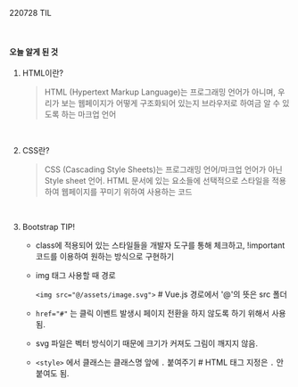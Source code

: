 220728 TIL

<br/>

#### 오늘 알게 된 것

1. HTML이란?

   > HTML (Hypertext Markup Language)는 프로그래밍 언어가 아니며, 우리가 보는 웹페이지가 어떻게 구조화되어 있는지 브라우저로 하여금 알 수 있도록 하는 마크업 언어

<br/>

2. CSS란?

   > CSS (Cascading Style Sheets)는 프로그래밍 언어/마크업 언어가 아닌 Style sheet 언어. HTML 문서에 있는 요소들에 선택적으로 스타일을 적용하여 웹페이지를 꾸미기 위하여 사용하는 코드

<br/>

3. Bootstrap TIP!

   - class에 적용되어 있는 스타일들을 개발자 도구를 통해 체크하고, !important 코드를 이용하여 원하는 방식으로 구현하기

   - img 태그 사용할 때 경로

     `<img src="@/assets/image.svg">` 	 # Vue.js 경로에서 '@'의 뜻은 src 폴더

   - `href="#"` 는 클릭 이벤트 발생시 페이지 전환을 하지 않도록 하기 위해서 사용됨.

   - svg 파일은 벡터 방식이기 때문에 크기가 커져도 그림이 깨지지 않음.

   - `<style>` 에서 클래스는 클래스명 앞에 `.` 붙여주기        # HTML 태그 지정은 `.` 안 붙여도 됨.

